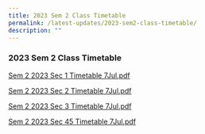 ```yaml
---
title: 2023 Sem 2 Class Timetable
permalink: /latest-updates/2023-sem2-class-timetable/
description: ""
---
```

### 2023  Sem 2 Class Timetable 



[Sem 2 2023 Sec 1 Timetable 7Jul.pdf](/files/Latest%20Updates/2023_s2s1_7jul.pdf)

[Sem 2 2023 Sec 2 Timetable 7Jul.pdf](/files/Latest%20Updates/2023_s2s2_7jul.pdf)

[Sem 2 2023 Sec 3 Timetable 7Jul.pdf](/files/Latest%20Updates/2023_s2s3_7jul.pdf)

[Sem 2 2023 Sec 45 Timetable 7Jul.pdf](/files/Latest%20Updates/2023_s2s45_7jul.pdf)

